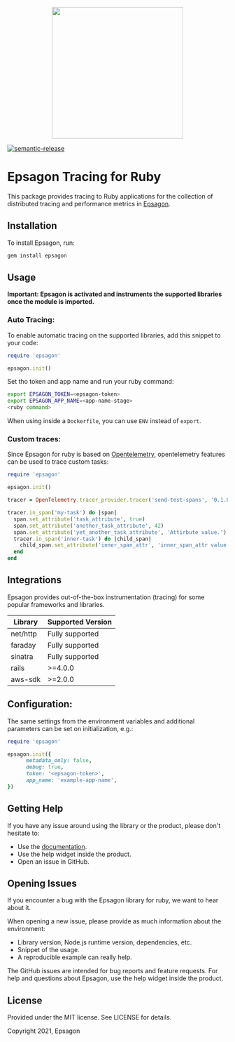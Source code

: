 <p align="center">
  <a href="https://epsagon.com" target="_blank" align="center">
    <img src="https://cdn2.hubspot.net/hubfs/4636301/Positive%20RGB_Logo%20Horizontal%20-01.svg" width="300">
  </a>
  <br />
</p>

[![semantic-release](https://img.shields.io/badge/%20%20%F0%9F%93%A6%F0%9F%9A%80-semantic--release-e10079.svg)](https://github.com/semantic-release/semantic-release)

# Epsagon Tracing for Ruby


This package provides tracing to Ruby applications for the collection of distributed tracing and performance metrics in [Epsagon](https://app.epsagon.com/?utm_source=github).


## Installation

To install Epsagon, run:
```sh
gem install epsagon
```

## Usage
**Important: Epsagon is activated and instruments the supported libraries once the module is imported.**

### Auto Tracing:

To enable automatic tracing on the supported libraries, add this snippet to your code:
```ruby
require 'epsagon'

epsagon.init()
```

Set tho token and app name and run your ruby command:
```sh
export EPSAGON_TOKEN=<epsagon-token>
export EPSAGON_APP_NAME=<app-name-stage>
<ruby command>
```

When using inside a `Dockerfile`, you can use `ENV` instead of `export`.

### Custom traces:

Since Epsagon for ruby is based on [Opentelemetry](https://github.com/open-telemetry/opentelemetry-ruby), opentelemetry features can be used to trace custom tasks:

```ruby
require 'epsagon'

epsagon.init()

tracer = OpenTelemetry.tracer_provider.tracer('send-test-spans', '0.1.0')

tracer.in_span('my-task') do |span|
  span.set_attribute('task_attribute', true)
  span.set_attribute('another_task_attribute', 42)
  span.set_attribute('yet_another_task_attribute', 'Attirbute value.')
  tracer.in_span('inner-task') do |child_span|
    child_span.set_attribute('inner_span_attr', 'inner_span_attr value')
  end
end


```


## Integrations

Epsagon provides out-of-the-box instrumentation (tracing) for some popular frameworks and libraries.

|Library             |Supported Version          |
|--------------------|---------------------------|
|net/http            |Fully supported            |
|faraday             |Fully supported            |
|sinatra             |Fully supported            |
|rails               |>=4.0.0                    |
|aws-sdk             |>=2.0.0                    |


## Configuration:

The same settings from the environment variables and additional parameters can be set on initialization, e.g.:

```ruby
require 'epsagon'

epsagon.init({
	  metadata_only: false,
      debug: true,
      token: '<epsagon-token>',
      app_name: 'example-app-name',
})
```


## Getting Help

If you have any issue around using the library or the product, please don't hesitate to:

* Use the [documentation](https://docs.epsagon.com).
* Use the help widget inside the product.
* Open an issue in GitHub.


## Opening Issues

If you encounter a bug with the Epsagon library for ruby, we want to hear about it.

When opening a new issue, please provide as much information about the environment:
* Library version, Node.js runtime version, dependencies, etc.
* Snippet of the usage.
* A reproducible example can really help.

The GitHub issues are intended for bug reports and feature requests.
For help and questions about Epsagon, use the help widget inside the product.

## License

Provided under the MIT license. See LICENSE for details.

Copyright 2021, Epsagon
